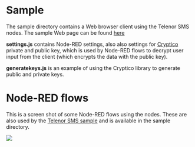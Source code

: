 <html><body>

<h1>Sample</h1>
The sample directory contains a Web browser client using the Telenor SMS nodes.
The sample Web page can be found <a target="_blank" href="http://noderedjo2.mybluemix.net/telenorsms/">here</a>

<p>
<strong>settings.js</strong> contains Node-RED settings, also also settings for 
<a target="_blank" href="https://www.npmjs.com/package/cryptico">Cryptico</a>
private and public key, which is used by Node-RED flows to decrypt user input from the client (which encrypts the data with the public key).
</p>

<p>
<strong>generatekeys.js</strong> is an example of using the Cryptico library to generate public and private keys.
</p>

<h1>Node-RED flows</h1>
<p>
This is a screen shot of some Node-RED flows using the nodes. These are also used by the
<a target="_blank" href="http://noderedjo2.mybluemix.net/telenorsms">Telenor SMS sample</a>
and is available in the sample directory.
</p>

<img src="https://github.com/tverilytt/NODE-Red/blob/master/telenorsms/sample/telenorsms-flows.jpg" align="left">

</body></html>
